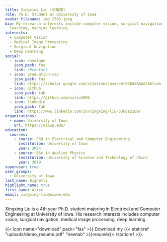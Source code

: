 ```yaml
---
title: Xingxing Liu (刘醒醒)
role: Ph.D. Student at University of Iowa
avatar_filename: img_2783.jpeg
bio: My research interests include computer vision, surgical navigation, deep
  learning, machine learning.
interests:
  - Computer Vision
  - Medical Image Processing
  - Surgical Navigation
  - Deep Learning
social:
  - icon: envelope
    icon_pack: fas
    link: /#contact
  - icon: graduation-cap
    icon_pack: fas
    link: https://scholar.google.com/citations?user=4r05EWYAAAAJ&hl=en
  - icon: github
    icon_pack: fab
    link: https://github.com/xxliu1996
  - icon: linkedin
    icon_pack: fab
    link: https://www.linkedin.com/in/xingxing-liu-5360a2169/
organizations:
  - name: University of Iowa
    url: https://uiowa.edu/
education:
  courses:
    - course: PhD in Electrical and Computer Engineering
      institution: University of Iowa
      year: 2024
    - course: BSc in Applied Physics
      institution: University of Science and Technology of China
      year: 2019
superuser: true
user_groups:
  - University of Iowa
last_name: Bighetti
highlight_name: true
first_name: Alice
email: xingxing-liu@uiowa.edu
---
```

Xingxing Liu is a 4th year Ph.D. student majoring in Electrical and Computer Engineering at University of Iowa. His research interests includes computer vision, surgical navigation, medical image processing, deep learning.

{{< icon name="download" pack="fas" >}} Download my {{< staticref "uploads/demo_resume.pdf" "newtab" >}}resumé{{< /staticref >}}.